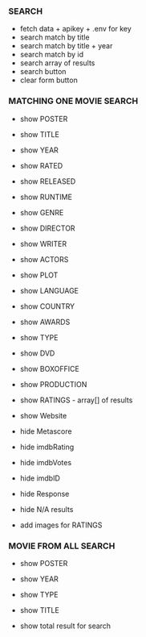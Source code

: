 ### SEARCH

- fetch data + apikey + .env for key
- search match by title
- search match by title + year
- search match by id
- search array of results
- search button
- clear form button

### MATCHING ONE MOVIE SEARCH

- show POSTER
- show TITLE
- show YEAR
- show RATED
- show RELEASED
- show RUNTIME
- show GENRE
- show DIRECTOR
- show WRITER
- show ACTORS
- show PLOT
- show LANGUAGE
- show COUNTRY
- show AWARDS
- show TYPE
- show DVD
- show BOXOFFICE
- show PRODUCTION
- show RATINGS - array[] of results
- show Website

- hide Metascore
- hide imdbRating
- hide imdbVotes
- hide imdbID
- hide Response

- hide N/A results

- add images for RATINGS

### MOVIE FROM ALL SEARCH

- show POSTER
- show YEAR
- show TYPE
- show TITLE

- show total result for search
